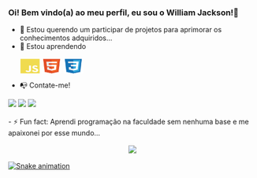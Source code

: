 ### Oi! Bem vindo(a) ao meu perfil, eu sou o William Jackson!👋
- 👯 Estou querendo um participar de projetos para aprimorar os conhecimentos adquiridos...
- 🌱 Estou aprendendo </div>
  <div style="display: inline_block"><br>
    <img align="center" alt="Will-Js" height="30" width="40" src="https://raw.githubusercontent.com/devicons/devicon/master/icons/javascript/javascript-plain.svg">
    <img align="center" alt="Will-HTML" height="30" width="40" src="https://raw.githubusercontent.com/devicons/devicon/master/icons/html5/html5-original.svg">
    <img align="center" alt="Will-CSS" height="30" width="40" src="https://raw.githubusercontent.com/devicons/devicon/master/icons/css3/css3-original.svg">
</div>

- 📭 Contate-me!
<div>
  <a href="https://www.instagram.com/_will_jack/" target="_blank"><img src="https://img.shields.io/badge/Instagram-E4405F?style=for-the-badge&logo=instagram&logoColor=white"></a>
  <a href="https://wa.me/5584992134512" target="_blank"><img src="https://img.shields.io/badge/WhatsApp-25D366?style=for-the-badge&logo=whatsapp&logoColor=white"></a>
  <a href="https://www.linkedin.com/in/william-jackson-souza/" target="_blank"><img src="https://img.shields.io/badge/LinkedIn-0077B5?style=for-the-badge&logo=linkedin&logoColor=white"></a>
</div>
<br>
- ⚡ Fun fact: Aprendi programação na faculdade sem nenhuma base e me apaixonei por esse mundo...
<br>
<br>
<div align="center">
  <a href="https://github.com/Will-Jacks">
  <!--<img height="180em" src="https://github-readme-stats.vercel.app/api?username=Will-Jacks&show_icons=true&theme=dark&include_all_commits=true&count_private=true"/>-->
  <img height="180em" src="https://github-readme-stats.vercel.app/api/top-langs/?username=Will-Jacks&layout=compact&langs_count=7&theme=dark"/>
</div>
  
![Snake animation](https://github.com/Will-Jacks/Will-Jacks/blob/output/github-contribution-grid-snake.svg)
